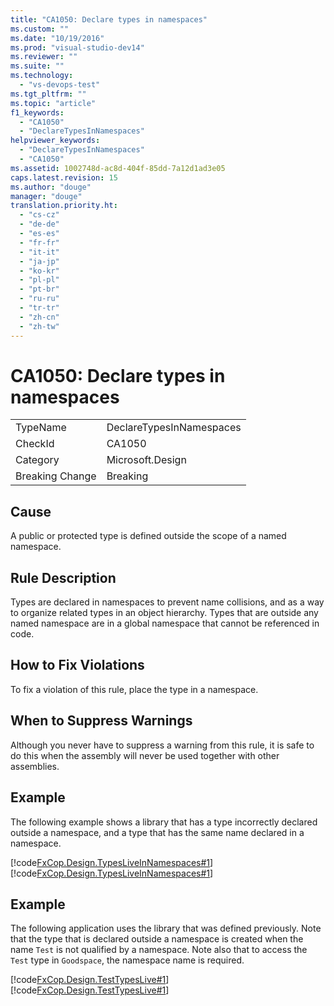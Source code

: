 ```yaml
---
title: "CA1050: Declare types in namespaces"
ms.custom: ""
ms.date: "10/19/2016"
ms.prod: "visual-studio-dev14"
ms.reviewer: ""
ms.suite: ""
ms.technology: 
  - "vs-devops-test"
ms.tgt_pltfrm: ""
ms.topic: "article"
f1_keywords: 
  - "CA1050"
  - "DeclareTypesInNamespaces"
helpviewer_keywords: 
  - "DeclareTypesInNamespaces"
  - "CA1050"
ms.assetid: 1002748d-ac8d-404f-85dd-7a12d1ad3e05
caps.latest.revision: 15
ms.author: "douge"
manager: "douge"
translation.priority.ht: 
  - "cs-cz"
  - "de-de"
  - "es-es"
  - "fr-fr"
  - "it-it"
  - "ja-jp"
  - "ko-kr"
  - "pl-pl"
  - "pt-br"
  - "ru-ru"
  - "tr-tr"
  - "zh-cn"
  - "zh-tw"
---
```

# CA1050: Declare types in namespaces
|||  
|-|-|  
|TypeName|DeclareTypesInNamespaces|  
|CheckId|CA1050|  
|Category|Microsoft.Design|  
|Breaking Change|Breaking|  
  
## Cause  
 A public or protected type is defined outside the scope of a named namespace.  
  
## Rule Description  
 Types are declared in namespaces to prevent name collisions, and as a way to organize related types in an object hierarchy. Types that are outside any named namespace are in a global namespace that cannot be referenced in code.  
  
## How to Fix Violations  
 To fix a violation of this rule, place the type in a namespace.  
  
## When to Suppress Warnings  
 Although you never have to suppress a warning from this rule, it is safe to do this when the assembly will never be used together with other assemblies.  
  
## Example  
 The following example shows a library that has a type incorrectly declared outside a namespace, and a type that has the same name declared in a namespace.  
  
 [!code[FxCop.Design.TypesLiveInNamespaces#1](../code-quality/codesnippet/CSharp/ca1050--declare-types-in-namespaces_1.cs)]
[!code[FxCop.Design.TypesLiveInNamespaces#1](../code-quality/codesnippet/VisualBasic/ca1050--declare-types-in-namespaces_1.vb)]  
  
## Example  
 The following application uses the library that was defined previously. Note that the type that is declared outside a namespace is created when the name `Test` is not qualified by a namespace. Note also that to access the `Test` type in `Goodspace`, the namespace name is required.  
  
 [!code[FxCop.Design.TestTypesLive#1](../code-quality/codesnippet/CSharp/ca1050--declare-types-in-namespaces_2.cs)]
[!code[FxCop.Design.TestTypesLive#1](../code-quality/codesnippet/VisualBasic/ca1050--declare-types-in-namespaces_2.vb)]